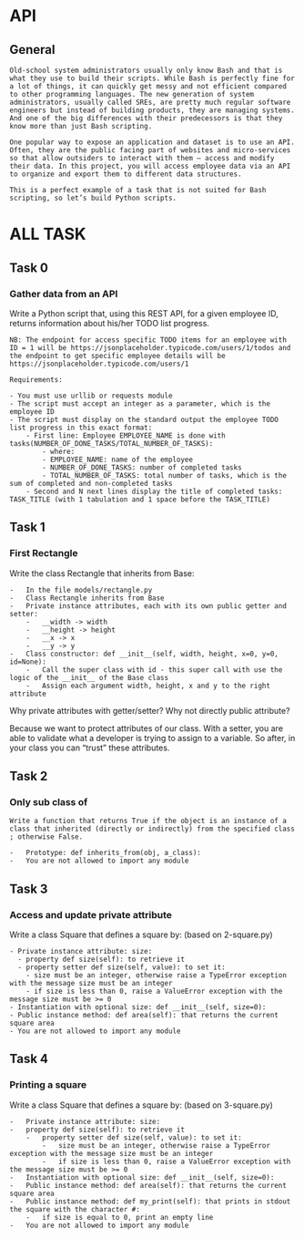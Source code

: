 # API
## General
    Old-school system administrators usually only know Bash and that is what they use to build their scripts. While Bash is perfectly fine for a lot of things, it can quickly get messy and not efficient compared to other programming languages. The new generation of system administrators, usually called SREs, are pretty much regular software engineers but instead of building products, they are managing systems. And one of the big differences with their predecessors is that they know more than just Bash scripting.

    One popular way to expose an application and dataset is to use an API. Often, they are the public facing part of websites and micro-services so that allow outsiders to interact with them – access and modify their data. In this project, you will access employee data via an API to organize and export them to different data structures.

    This is a perfect example of a task that is not suited for Bash scripting, so let’s build Python scripts.

# ALL TASK

## Task 0
###  Gather data from an API
Write a Python script that, using this REST API, for a given employee ID, returns information about his/her TODO list progress.

    NB: The endpoint for access specific TODO items for an employee with ID = 1 will be https://jsonplaceholder.typicode.com/users/1/todos and the endpoint to get specific employee details will be https://jsonplaceholder.typicode.com/users/1

    Requirements:

    - You must use urllib or requests module
    - The script must accept an integer as a parameter, which is the employee ID
    - The script must display on the standard output the employee TODO list progress in this exact format:
        - First line: Employee EMPLOYEE_NAME is done with tasks(NUMBER_OF_DONE_TASKS/TOTAL_NUMBER_OF_TASKS):
            - where:
            - EMPLOYEE_NAME: name of the employee
            - NUMBER_OF_DONE_TASKS: number of completed tasks
            - TOTAL_NUMBER_OF_TASKS: total number of tasks, which is the sum of completed and non-completed tasks
        - Second and N next lines display the title of completed tasks: TASK_TITLE (with 1 tabulation and 1 space before the TASK_TITLE)

## Task 1
### First Rectangle
Write the class Rectangle that inherits from Base:

    -   In the file models/rectangle.py
    -   Class Rectangle inherits from Base
    -   Private instance attributes, each with its own public getter and setter:
        -   __width -> width
        -   __height -> height
        -   __x -> x
        -   __y -> y
    -   Class constructor: def __init__(self, width, height, x=0, y=0, id=None):
        -   Call the super class with id - this super call with use the logic of the __init__ of the Base class
        -   Assign each argument width, height, x and y to the right attribute
Why private attributes with getter/setter? Why not directly public attribute?

Because we want to protect attributes of our class. With a setter, you are able to validate what a developer is trying to assign to a variable. So after, in your class you can “trust” these attributes.
## Task 2
###  Only sub class of
    Write a function that returns True if the object is an instance of a class that inherited (directly or indirectly) from the specified class ; otherwise False.

    -   Prototype: def inherits_from(obj, a_class):
    -   You are not allowed to import any module

## Task 3
### Access and update private attribute
Write a class Square that defines a square by: (based on 2-square.py)

    - Private instance attribute: size:
      - property def size(self): to retrieve it
      - property setter def size(self, value): to set it:
        - size must be an integer, otherwise raise a TypeError exception with the message size must be an integer
        - if size is less than 0, raise a ValueError exception with the message size must be >= 0
    - Instantiation with optional size: def __init__(self, size=0):
    - Public instance method: def area(self): that returns the current square area
    - You are not allowed to import any module

## Task 4
### Printing a square
Write a class Square that defines a square by: (based on 3-square.py)

    -   Private instance attribute: size:
    -   property def size(self): to retrieve it
        -   property setter def size(self, value): to set it:
            -   size must be an integer, otherwise raise a TypeError exception with the message size must be an integer
            -   if size is less than 0, raise a ValueError exception with the message size must be >= 0
    -   Instantiation with optional size: def __init__(self, size=0):
    -   Public instance method: def area(self): that returns the current square area
    -   Public instance method: def my_print(self): that prints in stdout the square with the character #:
        -   if size is equal to 0, print an empty line
    -   You are not allowed to import any module

